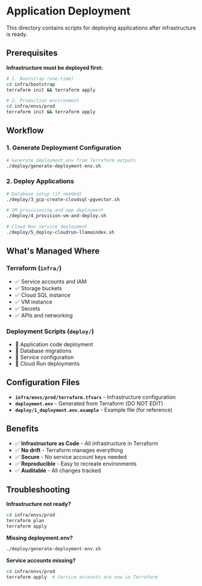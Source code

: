 # Application Deployment

This directory contains scripts for deploying applications after infrastructure is ready.

## Prerequisites

**Infrastructure must be deployed first:**
```bash
# 1. Bootstrap (one-time)
cd infra/bootstrap
terraform init && terraform apply

# 2. Production environment
cd infra/envs/prod
terraform init && terraform apply
```

## Workflow

### 1. Generate Deployment Configuration
```bash
# Generate deployment.env from Terraform outputs
./deploy/generate-deployment-env.sh
```

### 2. Deploy Applications
```bash
# Database setup (if needed)
./deploy/3_gcp-create-cloudsql-pgvector.sh

# VM provisioning and app deployment
./deploy/4_provision-vm-and-deploy.sh

# Cloud Run service deployment
./deploy/5_deploy-cloudrun-llamaindex.sh
```

## What's Managed Where

### Terraform (`infra/`)
- ✅ Service accounts and IAM
- ✅ Storage buckets
- ✅ Cloud SQL instance
- ✅ VM instance
- ✅ Secrets
- ✅ APIs and networking

### Deployment Scripts (`deploy/`)
- 🔧 Application code deployment
- 🔧 Database migrations
- 🔧 Service configuration
- 🔧 Cloud Run deployments

## Configuration Files

- **`infra/envs/prod/terraform.tfvars`** - Infrastructure configuration
- **`deployment.env`** - Generated from Terraform (DO NOT EDIT)
- **`deploy/1_deployment.env.example`** - Example file (for reference)

## Benefits

- ✅ **Infrastructure as Code** - All infrastructure in Terraform
- ✅ **No drift** - Terraform manages everything
- ✅ **Secure** - No service account keys needed
- ✅ **Reproducible** - Easy to recreate environments
- ✅ **Auditable** - All changes tracked

## Troubleshooting

**Infrastructure not ready?**
```bash
cd infra/envs/prod
terraform plan
terraform apply
```

**Missing deployment.env?**
```bash
./deploy/generate-deployment-env.sh
```

**Service accounts missing?**
```bash
cd infra/envs/prod
terraform apply  # Service accounts are now in Terraform
```
